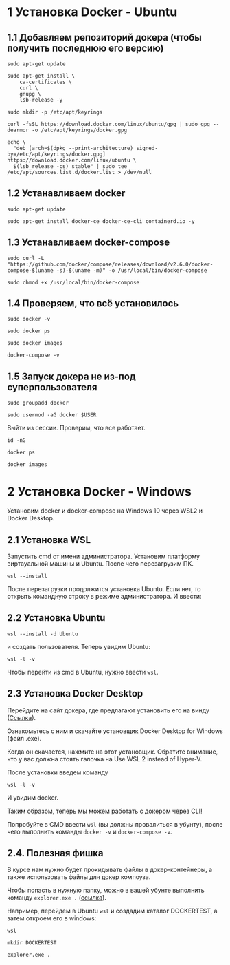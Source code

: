 # 1 Установка Docker - Ubuntu

## 1.1 Добавляем репозиторий докера (чтобы получить последнюю его версию)
```
sudo apt-get update
```

```
sudo apt-get install \
    ca-certificates \
    curl \
    gnupg \
    lsb-release -y
```

```
sudo mkdir -p /etc/apt/keyrings
```

```
curl -fsSL https://download.docker.com/linux/ubuntu/gpg | sudo gpg --dearmor -o /etc/apt/keyrings/docker.gpg
```

```
echo \
  "deb [arch=$(dpkg --print-architecture) signed-by=/etc/apt/keyrings/docker.gpg] https://download.docker.com/linux/ubuntu \
  $(lsb_release -cs) stable" | sudo tee /etc/apt/sources.list.d/docker.list > /dev/null
```


## 1.2 Устанавливаем docker
```
sudo apt-get update
```

```
sudo apt-get install docker-ce docker-ce-cli containerd.io -y
```


## 1.3 Устанавливаем docker-compose

```
sudo curl -L "https://github.com/docker/compose/releases/download/v2.6.0/docker-compose-$(uname -s)-$(uname -m)" -o /usr/local/bin/docker-compose
```

```
sudo chmod +x /usr/local/bin/docker-compose
```

## 1.4 Проверяем, что всё установилось
```
sudo docker -v
```

```
sudo docker ps
```

```
sudo docker images
```

```
docker-compose -v
```

## 1.5 Запуск докера не из-под суперпользователя

```
sudo groupadd docker
```

```
sudo usermod -aG docker $USER
```

Выйти из сессии. Проверим, что все работает.

```
id -nG
```

```
docker ps
```

```
docker images
```

# 2 Установка Docker - Windows
Установим docker и docker-compose на Windows 10 через WSL2 и Docker Desktop.
## 2.1 Установка WSL
Запустить cmd от имени администратора. Установим платформу виртауальной машины и Ubuntu. После чего перезагрузим ПК.
```
wsl --install
```
После перезагрузки продолжится установка Ubuntu. Если нет, то открыть командную строку в режиме администратора. И ввести:

## 2.2 Установка Ubuntu
```
wsl --install -d Ubuntu
```
и создать пользователя. Теперь увидим Ubuntu:
```
wsl -l -v
```

Чтобы перейти из cmd в Ubuntu, нужно ввести ```wsl```.

## 2.3 Установка Docker Desktop
Перейдите на сайт докера, где предлагают установить его на винду ([Ссылка](https://docs.docker.com/desktop/install/windows-install/)). 

Ознакомьтесь с ним и скачайте установщик Docker Desktop for Windows (файл .exe).

Когда он скачается, нажмите на этот установщик. Обратите внимание, что у вас должна стоять галочка на Use WSL 2 instead of Hyper-V. 

После установки введем команду 

```
wsl -l -v
```

И увидим docker.

Таким образом, теперь мы можем работать с докером через CLI!

Попробуйте в CMD ввести ```wsl``` (вы должны провалиться в убунту), после чего выполнить команды ```docker -v``` и ```docker-compose -v```.

## 2.4. Полезная фишка

В курсе нам нужно будет прокидывать файлы в докер-контейнеры, а также использовать файлы для докер компоуза.

Чтобы попасть в нужную папку, можно в вашей убунте выполнить команду ```explorer.exe .``` ([ссылка](https://superuser.com/questions/1110974/how-to-access-linux-ubuntu-files-from-windows-10-wsl)).

Например, перейдем в Ubuntu ```wsl``` и создадим каталог DOCKERTEST, а затем откроем его в windows:
```
wsl
```

```
mkdir DOCKERTEST
```

```
explorer.exe .
```





